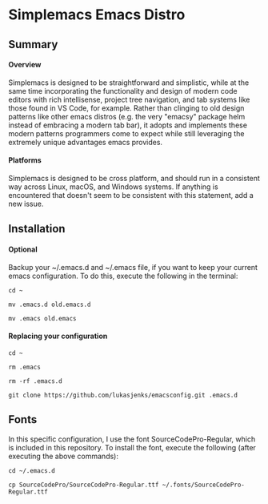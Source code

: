 # Simplemacs Emacs Distro

## Summary

#### Overview
Simplemacs is designed to be straightforward and simplistic, while at the same time incorporating the functionality and design of modern code editors with rich intellisense, project tree navigation, and tab systems like those found in VS Code, for example. Rather than clinging to old design patterns like other emacs distros (e.g. the very "emacsy" package helm instead of embracing a modern tab bar), it adopts and implements these modern patterns programmers come to expect while still leveraging the extremely unique advantages emacs provides. 

#### Platforms
Simplemacs is designed to be cross platform, and should run in a consistent way across Linux, macOS, and Windows systems. If anything is encountered that doesn't seem to be consistent with this statement, add a new issue.

## Installation

#### Optional
Backup your ~/.emacs.d and ~/.emacs file, if you want to keep your current emacs configuration.
To do this, execute the following in the terminal:

`cd ~`

`mv .emacs.d old.emacs.d`

`mv .emacs old.emacs`

#### Replacing your configuration

`cd ~`

`rm .emacs`

`rm -rf .emacs.d`

`git clone https://github.com/lukasjenks/emacsconfig.git .emacs.d`

## Fonts
In this specific configuration, I use the font SourceCodePro-Regular,
which is included in this repository. To install the font, execute
the following (after executing the above commands):

`cd ~/.emacs.d`

`cp SourceCodePro/SourceCodePro-Regular.ttf ~/.fonts/SourceCodePro-Regular.ttf`
